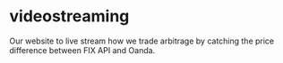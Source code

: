 # videostreaming
Our website to live stream how we trade arbitrage by catching the price difference between FIX API and Oanda.
